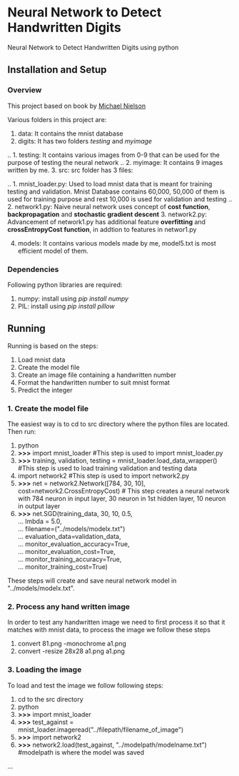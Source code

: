 # Neural Network to Detect Handwritten Digits
Neural Network to Detect Handwritten Digits using python

## Installation and Setup

### Overview
This project based on book by [Michael Nielson](http://neuralnetworksanddeeplearning.com)

Various folders in this project are:

1. data:  It contains the mnist database
2. digits:  It has two folders *testing* and *myimage*

 .. 1. testing: It contains various images from 0-9 that can be used for the purpose of testing the neural network
 .. 2. myimage: It contains 9 images written by me.
3. src: src folder has 3 files:

 .. 1. mnist_loader.py: Used to load mnist data that is meant for training testing and validation. Mnist Database contains 60,000, 50,000 of them is used for training purpose and rest 10,000 is used for validation and testing
 .. 2. network1.py: Naive neural network uses concept of **cost function**, **backpropagation** and **stochastic gradient descent**
  3. network2.py: Advancement of network1.py has additional feature **overfitting** and **crossEntropyCost function**, in addtion to features in networ1.py
  
4. models: It contains various models made by me, model5.txt is most efficient model of them.

### Dependencies
Following python libraries are required:

1. numpy: install using *pip install numpy*
2. PIL: install using *pip install pillow*

## Running
Running is based on the steps:

1. Load mnist data
2. Create the model file
3. Create an image file containing a handwritten number
4. Format the handwritten number to suit mnist format
5. Predict the integer 

### 1. Create the model file
The easiest way is to cd to src directory where the python files are located. Then run:

1. python
2. **>>>** import mnist_loader  #This step is used to import mnist_loader.py
3. **>>>** training, validation, testing = mnist_loader.load_data_wrapper() #This step is used to load training validation and testing data
4. import network2 #This step is used to import network2.py
5. **>>>** net = network2.Network([784, 30, 10], cost=network2.CrossEntropyCost) # This step creates a neural network with 784 neuron in input layer, 30 neuron in 1st hidden layer, 10 neuron in output layer
6. **>>>** net.SGD(training_data, 30, 10, 0.5,<br>
  ... lmbda = 5.0,<br>
  ... filename=("../models/modelx.txt")<br>
  ... evaluation_data=validation_data,<br>
  ... monitor_evaluation_accuracy=True,<br>
  ... monitor_evaluation_cost=True,<br>
  ... monitor_training_accuracy=True,<br>
  ... monitor_training_cost=True)<br>

These steps will create and save neural network model in "../models/modelx.txt".

### 2. Process any hand written image

In order to test any handwritten image we need to first process it so that it matches with mnist data, to process the image we follow these steps 

 1. convert 81.png -monochrome a1.png
 2. convert -resize 28x28 a1.png a1.png

### 3. Loading the image

To load and test the image we follow following steps:

1. cd to the src directory
2. python
3. **>>>** import mnist_loader
4. **>>>** test_against = mnist_loader.imageread("../filepath/filename_of_image")
5. **>>>** import network2
6. **>>>** network2.load(test_against, "../modelpath/modelname.txt") #modelpath is where the model was saved

...
